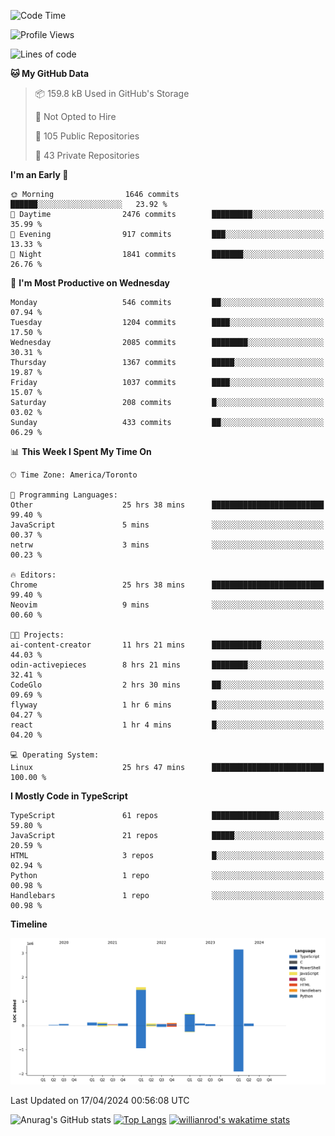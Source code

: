 <!--START_SECTION:waka-->
![Code Time](http://img.shields.io/badge/Code%20Time-1%2C432%20hrs%2037%20mins-blue)

![Profile Views](http://img.shields.io/badge/Profile%20Views-0-blue)

![Lines of code](https://img.shields.io/badge/From%20Hello%20World%20I%27ve%20Written-6.0%20million%20lines%20of%20code-blue)

**🐱 My GitHub Data** 

> 📦 159.8 kB Used in GitHub's Storage 
 > 
> 🚫 Not Opted to Hire
 > 
> 📜 105 Public Repositories 
 > 
> 🔑 43 Private Repositories 
 > 
**I'm an Early 🐤** 

```text
🌞 Morning                1646 commits        ██████░░░░░░░░░░░░░░░░░░░   23.92 % 
🌆 Daytime                2476 commits        █████████░░░░░░░░░░░░░░░░   35.99 % 
🌃 Evening                917 commits         ███░░░░░░░░░░░░░░░░░░░░░░   13.33 % 
🌙 Night                  1841 commits        ███████░░░░░░░░░░░░░░░░░░   26.76 % 
```
📅 **I'm Most Productive on Wednesday** 

```text
Monday                   546 commits         ██░░░░░░░░░░░░░░░░░░░░░░░   07.94 % 
Tuesday                  1204 commits        ████░░░░░░░░░░░░░░░░░░░░░   17.50 % 
Wednesday                2085 commits        ████████░░░░░░░░░░░░░░░░░   30.31 % 
Thursday                 1367 commits        █████░░░░░░░░░░░░░░░░░░░░   19.87 % 
Friday                   1037 commits        ████░░░░░░░░░░░░░░░░░░░░░   15.07 % 
Saturday                 208 commits         █░░░░░░░░░░░░░░░░░░░░░░░░   03.02 % 
Sunday                   433 commits         ██░░░░░░░░░░░░░░░░░░░░░░░   06.29 % 
```


📊 **This Week I Spent My Time On** 

```text
🕑︎ Time Zone: America/Toronto

💬 Programming Languages: 
Other                    25 hrs 38 mins      █████████████████████████   99.40 % 
JavaScript               5 mins              ░░░░░░░░░░░░░░░░░░░░░░░░░   00.37 % 
netrw                    3 mins              ░░░░░░░░░░░░░░░░░░░░░░░░░   00.23 % 

🔥 Editors: 
Chrome                   25 hrs 38 mins      █████████████████████████   99.40 % 
Neovim                   9 mins              ░░░░░░░░░░░░░░░░░░░░░░░░░   00.60 % 

🐱‍💻 Projects: 
ai-content-creator       11 hrs 21 mins      ███████████░░░░░░░░░░░░░░   44.03 % 
odin-activepieces        8 hrs 21 mins       ████████░░░░░░░░░░░░░░░░░   32.41 % 
CodeGlo                  2 hrs 30 mins       ██░░░░░░░░░░░░░░░░░░░░░░░   09.69 % 
flyway                   1 hr 6 mins         █░░░░░░░░░░░░░░░░░░░░░░░░   04.27 % 
react                    1 hr 4 mins         █░░░░░░░░░░░░░░░░░░░░░░░░   04.20 % 

💻 Operating System: 
Linux                    25 hrs 47 mins      █████████████████████████   100.00 % 
```

**I Mostly Code in TypeScript** 

```text
TypeScript               61 repos            ███████████████░░░░░░░░░░   59.80 % 
JavaScript               21 repos            █████░░░░░░░░░░░░░░░░░░░░   20.59 % 
HTML                     3 repos             █░░░░░░░░░░░░░░░░░░░░░░░░   02.94 % 
Python                   1 repo              ░░░░░░░░░░░░░░░░░░░░░░░░░   00.98 % 
Handlebars               1 repo              ░░░░░░░░░░░░░░░░░░░░░░░░░   00.98 % 
```



**Timeline**

![Lines of Code chart](https://raw.githubusercontent.com/wise-introvert/wise-introvert/master/assets/bar_graph.png)


 Last Updated on 17/04/2024 00:56:08 UTC
<!--END_SECTION:waka-->

![Anurag's GitHub stats](https://github-readme-stats.vercel.app/api?username=wise-introvert&count_private=true&show_icons=true)
[![Top Langs](https://github-readme-stats.vercel.app/api/top-langs/?username=wise-introvert&langs_count=10)](https://github.com/anuraghazra/github-readme-stats)
[![willianrod's wakatime stats](https://github-readme-stats.vercel.app/api/wakatime?username=wiseintrovert)](https://github.com/anuraghazra/github-readme-stats)
